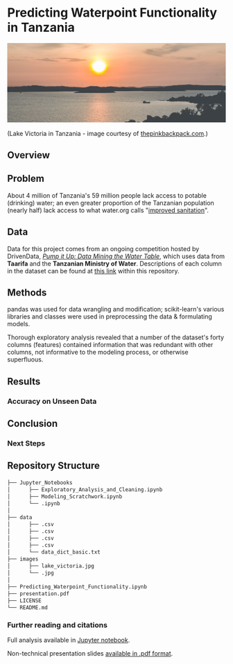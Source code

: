 # Predicting Waterpoint Functionality in Tanzania

![img](images/lake_victoria.jpg)

(Lake Victoria in Tanzania - image courtesy of [thepinkbackpack.com](https://www.thepinkbackpack.com/).)

## Overview

## Problem

About 4 million of Tanzania's 59 million people lack access to potable (drinking) water; an even greater proportion of the Tanzanian population (nearly half) lack access to what water.org calls "[improved sanitation](https://water.org/our-impact/where-we-work/tanzania/)".

## Data

Data for this project comes from an ongoing competition hosted by DrivenData, [*Pump it Up: Data Mining the Water Table*](https://www.drivendata.org/competitions/7/pump-it-up-data-mining-the-water-table/), which uses data from **Taarifa** and the **Tanzanian Ministry of Water**. Descriptions of each column in the dataset can be found at [this link](data_dict_basic.txt) within this repository.

## Methods

pandas was used for data wrangling and modification; scikit-learn's various libraries and classes were used in preprocessing the data & formulating models.

Thorough exploratory analysis revealed that a number of the dataset's forty columns (features) contained information that was redundant with other columns, not informative to the modeling process, or otherwise superfluous.

## Results

### Accuracy on Unseen Data

## Conclusion

### Next Steps

## Repository Structure
```
├── Jupyter_Notebooks
│      ├── Exploratory_Analysis_and_Cleaning.ipynb
│      ├── Modeling_Scratchwork.ipynb
│      └── .ipynb
│
├── data
│      ├── .csv
│      ├── .csv
│      ├── .csv
│      ├── .csv
│      └── data_dict_basic.txt
├── images
│      ├── lake_victoria.jpg
│      └── .jpg
│
├── Predicting_Waterpoint_Functionality.ipynb
├── presentation.pdf
├── LICENSE
└── README.md
```
### Further reading and citations

Full analysis available in [Jupyter notebook](Predicting_Waterpoint_Functionality.ipynb).

Non-technical presentation slides [available in .pdf format](presentation.pdf).
